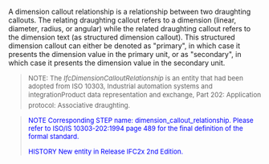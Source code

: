 ﻿A dimension callout relationship is a relationship between two draughting callouts. The relating draughting callout refers to a dimension (linear, diameter, radius, or angular) while the related draughting callout refers to the dimension text (as structured dimension callout). This structured dimension callout can either be denoted as "primary", in which case it presents the dimension value in the primary unit, or as "secondary", in which case it presents the dimension value in the secondary unit.

> <font size="-1">NOTE: The <i>IfcDimensionCalloutRelationship</i> is an
		  entity that had been adopted from ISO 10303, Industrial automation systems and
		  integration&#151;Product data representation and exchange, Part 202:
		  Application protocol: Associative draughting.</font>
>

> <font color="#0000FF" size="-1"> NOTE Corresponding STEP name:
		  dimension_callout_relationship. Please refer to ISO/IS 10303-202:1994 page 489
		  for the final definition of the formal standard. </font>
> 
> <font size="-1"><font color="#0000FF">HISTORY New entity in Release
		  IFC2x 2nd Edition.</font> </font>
>